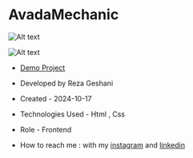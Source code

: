 # AvadaMechanic
![Alt text](https://github.com/user-attachments/assets/8e83d7e3-91af-438b-8868-c887d75c953d)


![Alt text](https://github.com/user-attachments/assets/812f2cb4-4bfd-46b3-a114-d35fce9b55e6)


- [Demo Project](https://rezageshaniweb.github.io/AvadaMechanic/)

- Developed by Reza Geshani

- Created - 2024-10-17

- Technologies Used - Html , Css

- Role - Frontend

- How to reach me : with my [instagram](https://www.instagram.com/rezageshani_web) and [linkedin](http://www.linkedin.com/in/reza-geshani-web)
